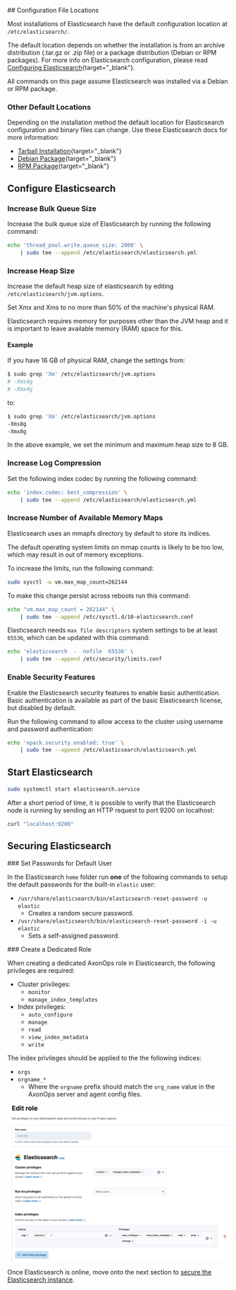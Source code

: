 
## Configuration File Locations

Most installations of Elasticsearch have the default configuration location at `/etc/elasticsearch/`.

The default location depends on whether the installation is from an archive distribution (.tar.gz or .zip file) or a package distribution (Debian or RPM packages). For more info on Elasticsearch configuration, please read [Configuring Elasticsearch](https://www.elastic.co/guide/en/elasticsearch/reference/7.17/settings.html){target="_blank"}.

All commands on this page assume Elasticsearch was installed via a Debian or RPM package.

### Other Default Locations

Depending on the installation method the default location for Elasticsearch configuration and binary files can change. Use these Elasticsearch docs for more information:

- [Tarball Installation](https://www.elastic.co/guide/en/elasticsearch/reference/7.17/targz.html#targz-layout){target="_blank"}
- [Debian Package](https://www.elastic.co/guide/en/elasticsearch/reference/7.17/deb.html#deb-layout){target="_blank"}
- [RPM Package](https://www.elastic.co/guide/en/elasticsearch/reference/7.17/rpm.html#rpm-layout){target="_blank"}

## Configure Elasticsearch

### Increase Bulk Queue Size

Increase the bulk queue size of Elasticsearch by running the following command:

``` bash 
echo 'thread_pool.write.queue_size: 2000' \
    | sudo tee --append /etc/elasticsearch/elasticsearch.yml
```

### Increase Heap Size

Increase the default heap size of elasticsearch by editing `/etc/elasticsearch/jvm.options`.

Set Xmx and Xms to no more than 50% of the machine's physical RAM.

Elasticsearch requires memory for purposes other than the JVM heap and it is important to leave available memory (RAM) space for this.

#### Example

If you have 16 GB of physical RAM, change the settings from:

``` bash
$ sudo grep 'Xm' /etc/elasticsearch/jvm.options
# -Xms4g
# -Xmx4g
```

to:

``` bash
$ sudo grep 'Xm' /etc/elasticsearch/jvm.options
-Xms8g
-Xmx8g 
```

In the above example, we set the minimum and maximum heap size to 8 GB.

### Increase Log Compression

Set the following index codec by running the following command:

``` bash 
echo 'index.codec: best_compression' \
    | sudo tee --append /etc/elasticsearch/elasticsearch.yml
```

### Increase Number of Available Memory Maps

Elasticsearch uses an mmapfs directory by default to store its indices. 

The default operating system limits on mmap counts is likely to be too low, which may result in out of memory exceptions.

To increase the limits, run the following command:

``` bash 
sudo sysctl -w vm.max_map_count=262144
```

To make this change persist across reboots run this command:

``` bash
echo "vm.max_map_count = 262144" \
    | sudo tee --append /etc/sysctl.d/10-elasticsearch.conf
```

Elasticsearch needs `max file descriptors` system settings to be at least `65536`,
which can be updated with this command:

``` bash 
echo 'elasticsearch  -  nofile  65536' \
    | sudo tee --append /etc/security/limits.conf
```

### Enable Security Features

Enable the Elasticsearch security features to enable basic authentication. Basic authentication is available as part of the basic Elasticsearch license, but disabled by default.

Run the following command to allow access to the cluster using username and password authentication:

``` bash
echo 'xpack.security.enabled: true' \
    | sudo tee --append /etc/elasticsearch/elasticsearch.yml
```

## Start Elasticsearch

``` bash
sudo systemctl start elasticsearch.service
```

After a short period of time, it is possible to verify that the Elasticsearch node is running by sending an HTTP request to port 9200 on localhost:

``` bash
curl "localhost:9200"
```

## Securing Elasticsearch

### Set Passwords for Default User

In the Elasticsearch `home` folder run **one** of the following commands to setup the default passwords for the built-in `elastic` user:

* `/usr/share/elasticsearch/bin/elasticsearch-reset-password -u elastic`
    *  Creates a random secure password.
* `/usr/share/elasticsearch/bin/elasticsearch-reset-password -i -u elastic`
    * Sets a self-assigned password.

### Create a Dedicated Role

When creating a dedicated AxonOps role in Elasticsearch, the following privileges are required:

* Cluster privileges:
    * `monitor`
    * `manage_index_templates`
* Index privileges:
    * `auto_configure`
    * `manage`
    * `read`
    * `view_index_metadata`
    * `write`

The index privileges should be applied to the the following indices:

* `orgs`
* `orgname_*`
    * Where the `orgname` prefix should match the `org_name` value in the AxonOps server and agent config files.

<img src="/installation/elasticsearch/elastic_role.png">

Once Elasticsearch is online, move onto the next section to
[secure the Elasticsearch instance](./securing_elastic.md).
